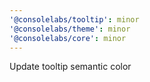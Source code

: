 ```yaml
---
'@consolelabs/tooltip': minor
'@consolelabs/theme': minor
'@consolelabs/core': minor
---
```


Update tooltip semantic color
